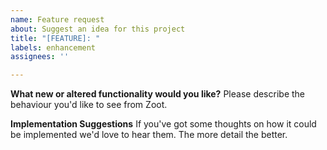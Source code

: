 ```yaml
---
name: Feature request
about: Suggest an idea for this project
title: "[FEATURE]: "
labels: enhancement
assignees: ''

---
```


**What new or altered functionality would you like?**
Please describe the behaviour you'd like to see from Zoot.

**Implementation Suggestions**
If you've got some thoughts on how it could be implemented we'd love to hear them. The more detail the better.
